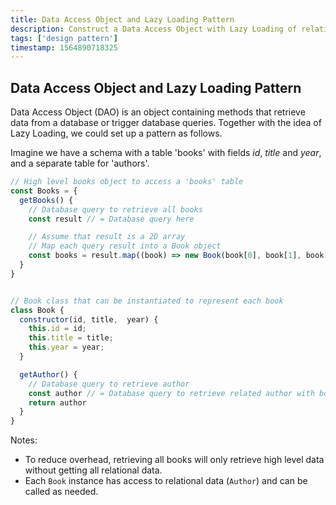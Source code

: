```yaml
---
title: Data Access Object and Lazy Loading Pattern
description: Construct a Data Access Object with Lazy Loading of relational data
tags: ['design pattern']
timestamp: 1564890718325
---
```


## Data Access Object and Lazy Loading Pattern

Data Access Object (DAO) is an object containing methods that retrieve data from a database or trigger database queries. Together with the idea of Lazy Loading, we could set up a pattern as follows.

Imagine we have a schema with a table 'books' with fields _id_, _title_ and _year_, and a separate table for 'authors'.

```js
// High level books object to access a 'books' table
const Books = {
  getBooks() {
    // Database query to retrieve all books
    const result // = Database query here

    // Assume that result is a 2D array
    // Map each query result into a Book object
    const books = result.map((book) => new Book(book[0], book[1], book[2]))
  }
}


// Book class that can be instantiated to represent each book
class Book {
  constructor(id, title,  year) {
    this.id = id;
    this.title = title;
    this.year = year;
  }

  getAuthor() {
    // Database query to retrieve author
    const author // = Database query to retrieve related author with book id
    return author
  }
}

```

Notes:

- To reduce overhead, retrieving all books will only retrieve high level data without getting all relational data.
- Each `Book` instance has access to relational data (`Author`) and can be called as needed.
